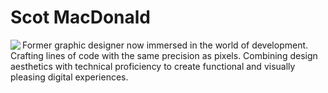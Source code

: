 # Scot MacDonald
<img align="left" src="https://orhun.dev/img/crow.png">
Former graphic designer now immersed in the world of development. Crafting lines of code with the same precision as pixels. Combining design aesthetics with technical proficiency to create functional and visually pleasing digital experiences.




<!---
Scot-MacDonald/Scot-MacDonald is a ✨ special ✨ repository because its `README.md` (this file) appears on your GitHub profile.
You can click the Preview link to take a look at your changes.
--->
